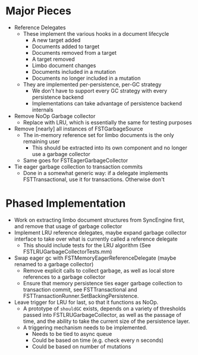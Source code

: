 # Major Pieces #

 * Reference Delegates
   * These implement the various hooks in a document lifecycle
     * A new target added
     * Documents added to target
     * Documents removed from a target
     * A target removed
     * Limbo document changes
     * Documents included in a mutation
     * Documents no longer included in a mutation
   * They are implemented per-persistence, per-GC strategy
     * We don't have to support every GC strategy with every persistence backend
     * Implementations can take advantage of persistence backend internals
 * Remove NoOp Garbage collector
   * Replace with LRU, which is essentially the same for testing purposes
 * Remove \[nearly\] all instances of FSTGarbageSource
   * The in-memory reference set for limbo documents is the only remaining user
     * This should be extracted into its own component and no longer use a garbage collector
   * Same goes for FSTEagerGarbageCollector
 * Tie eager garbage collection to transaction commits
   * Done in a somewhat generic way: if a delegate implements FSTTransactional, use it for transactions. Otherwise don't
  
# Phased Implementation #

 * Work on extracting limbo document structures from SyncEngine first, and remove that usage of 
 garbage collector
 * Implement LRU reference delegates, maybe expand garbage collector interface to take over
 what is currently called a reference delegate
   * This should include tests for the LRU algorithm (See FSTLRUGarbageCollectorTests.mm) 
 * Swap eager gc with FSTMemoryEagerReferenceDelegate (maybe renamed to a garbage collector)
   * Remove explicit calls to collect garbage, as well as local store references to a garbage collector
   * Ensure that memory persistence ties eager garbage collection to transaction commit, see FSTTransactional
   and FSTTransactionRunner.SetBackingPersistence.
 * Leave trigger for LRU for last, so that it functions as NoOp.
   * A prototype of `shouldGC` exists, depends on a variety of thresholds passed into 
   FSTLRUGarbageCollector, as well as the passage of time, and the ability to take the 
   current size of the persistence layer.
   * A triggering mechanism needs to be implemented.
     * Needs to be tied to async queue
     * Could be based on time (e.g. check every n seconds)
     * Could be based on number of mutations

     